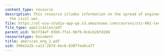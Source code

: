 ```yaml
---
content_type: resource
description: This resource icludes information on the spread of engineering after
  the civil war.
file: https://ol-ocw-studio-app-qa.s3.amazonaws.com/courses/sts-001-technology-in-american-history-spring-2006/390e2a2bca13267d4ec66307fea6ca77_american_eng_2.pdf
file_type: application/pdf
parent_uid: 9e3734ef-93b9-7fe1-96f9-0c6cb26fd288
resourcetype: Document
title: american_eng_2.pdf
uid: 390e2a2b-ca13-267d-4ec6-6307fea6ca77
---
```

